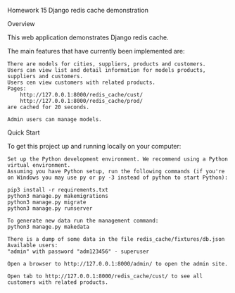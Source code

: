Homework 15
Django redis cache demonstration

Overview

This web application demonstrates Django redis cache.

The main features that have currently been implemented are:

    There are models for cities, suppliers, products and customers.
    Users can view list and detail information for models products, suppliers and customers.
    Users cen view customers with related products.
    Pages: 
        http://127.0.0.1:8000/redis_cache/cust/
        http://127.0.0.1:8000/redis_cache/prod/
    are cached for 20 seconds.

    Admin users can manage models. 

Quick Start

To get this project up and running locally on your computer:

    Set up the Python development environment. We recommend using a Python virtual environment.
    Assuming you have Python setup, run the following commands (if you're on Windows you may use py or py -3 instead of python to start Python):

    pip3 install -r requirements.txt
    python3 manage.py makemigrations
    python3 manage.py migrate
    python3 manage.py runserver

    To generate new data run the management command:
    python3 manage.py makedata

    There is a dump of some data in the file redis_cache/fixtures/db.json
    Available users: 
    "admin" with password "adm123456" - superuser

    Open a browser to http://127.0.0.1:8000/admin/ to open the admin site.

    Open tab to http://127.0.0.1:8000/redis_cache/cust/ to see all customers with related products.
